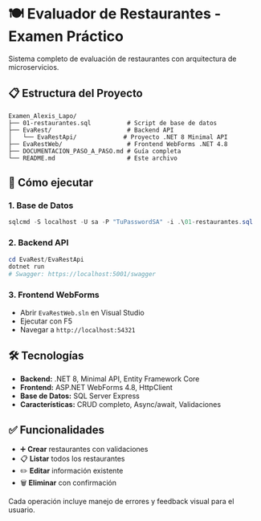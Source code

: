 # 🍽️ Evaluador de Restaurantes - Examen Práctico

Sistema completo de evaluación de restaurantes con arquitectura de microservicios.

## 📋 Estructura del Proyecto

```
Examen_Alexis_Lapo/
├── 01-restaurantes.sql          # Script de base de datos
├── EvaRest/                     # Backend API
│   └── EvaRestApi/             # Proyecto .NET 8 Minimal API
├── EvaRestWeb/                  # Frontend WebForms .NET 4.8
├── DOCUMENTACION_PASO_A_PASO.md # Guía completa
└── README.md                    # Este archivo
```

## 🚀 Cómo ejecutar

### 1. Base de Datos
```powershell
sqlcmd -S localhost -U sa -P "TuPasswordSA" -i .\01-restaurantes.sql
```

### 2. Backend API
```powershell
cd EvaRest/EvaRestApi
dotnet run
# Swagger: https://localhost:5001/swagger
```

### 3. Frontend WebForms
- Abrir `EvaRestWeb.sln` en Visual Studio
- Ejecutar con F5
- Navegar a `http://localhost:54321`

## 🛠️ Tecnologías

- **Backend:** .NET 8, Minimal API, Entity Framework Core
- **Frontend:** ASP.NET WebForms 4.8, HttpClient
- **Base de Datos:** SQL Server Express
- **Características:** CRUD completo, Async/await, Validaciones

## ✅ Funcionalidades

- ➕ **Crear** restaurantes con validaciones
- 📋 **Listar** todos los restaurantes
- ✏️ **Editar** información existente
- 🗑️ **Eliminar** con confirmación

Cada operación incluye manejo de errores y feedback visual para el usuario.